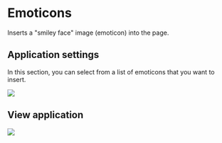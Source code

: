 # Emoticons

Inserts a "smiley face" image (emoticon) into the page.

## Application settings

In this section, you can select from a list of emoticons that you want to insert.

![](editor.png)

## View application

![](emoticon.png)
